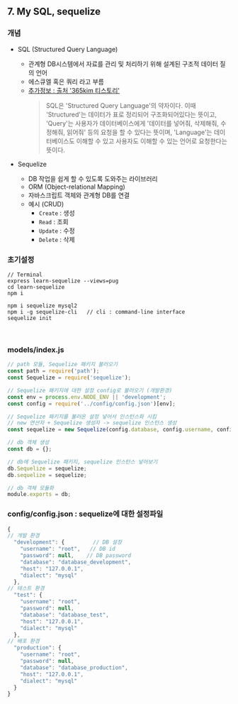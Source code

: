 ## **7. My SQL, sequelize**

### **개념**
* SQL (Structured Query Language)
	- 관계형 DB시스템에서 자료를 관리 및 처리하기 위해 설계된 구조적 데이터 질의 언어
	- 에스큐엘 혹은 쿼리 라고 부름
	- [추가정보 : 출처 '365kim 티스토리'](https://365kim.tistory.com/102)
		> SQL은 'Structured Query Language'의 약자이다. 이때 'Structured'는 데이터가 표로 정리되어 구조화되어있다는 뜻이고, 'Query'는 사용자가 데이터베이스에게 '데이터를 넣어줘, 삭제해줘, 수정해줘, 읽어줘' 등의 요청을 할 수 있다는 뜻이며, 'Language'는 데이터베이스도 이해할 수 있고 사용자도 이해할 수 있는 언어로 요청한다는 뜻이다.

* Sequelize
	- DB 작업을 쉽게 할 수 있도록 도와주는 라이브러리
	- ORM (Object-relational Mapping)
	- 자바스크립트 객체와 관계형 DB를 연결
	- 예시 (CRUD)
		- `Create` : 생성
		- `Read` : 조회
		- `Update` : 수정
		- `Delete` : 삭제

### **초기설정**
```
// Terminal
express learn-sequelize --views=pug
cd learn-sequelize
npm i

npm i sequelize mysql2
npm i -g sequelize-cli   // cli : command-line interface
sequelize init
```

<br>

### **models/index.js**
```javascript
// path 모듈, Sequelize 패키지 불러오기
const path = require('path');
const Sequelize = require('sequelize');

// Sequelize 패키지에 대한 설정 config로 불러오기 (개발환경)
const env = process.env.NODE_ENV || 'development';
const config = require('../config/config.json')[env];

// Sequelize 패키지를 불러온 설정 넣어서 인스턴스화 시킴
// new 연산자 + Sequelize 생성자 -> sequelize 인스턴스 생성
const sequelize = new Sequelize(config.database, config.username, config.password, config);

// db 객체 생성
const db = {};

// db에 Sequelize 패키지, sequelize 인스턴스 넣어보기
db.Sequelize = sequelize;
db.sequelize = sequelize;

// db 객체 모듈화
module.exports = db;
```

### **config/config.json** : sequelize에 대한 설정파일
```javascript
{
// 개발 환경
  "development": {         // DB 설정
    "username": "root",   // DB id
    "password": null,    // DB password
    "database": "database_development",
    "host": "127.0.0.1",
    "dialect": "mysql"
  },
// 테스트 환경
  "test": {
    "username": "root",
    "password": null,
    "database": "database_test",
    "host": "127.0.0.1",
    "dialect": "mysql"
  },
// 배포 환경
  "production": {
    "username": "root",
    "password": null,
    "database": "database_production",
    "host": "127.0.0.1",
    "dialect": "mysql"
  }
}
```